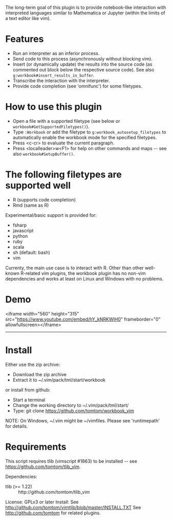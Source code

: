 The long-term goal of this plugin is to provide notebook-like interaction with 
interpreted languages similar to Mathematica or Jupyter (within the limits 
of a text editor like vim).

# Features

- Run an interpreter as an inferior process.
- Send code to this process (asynchronously without blocking vim).
- Insert (or dynamically update) the results into the source code (as 
  commented out block below the respective source code). See also 
  `g:workbook#insert_results_in_buffer`.
- Transcribe the interaction with the interpreter.
- Provide code completion (see 'omnifunc') for some filetypes.

# How to use this plugin

- Open a file with a supported filetype (see below or 
  `workbook#GetSupportedFiletypes()`).
- Type `:Workbook` or add the filetype to `g:workbook_autosetup_filetypes` to 
  automatically enable the workbook mode for the specified filetypes.
- Press \<c-cr> to evaluate the current paragraph.
- Press \<localleader>w\<F1> for help on other commands and maps -- see also 
  `workbook#SetupBuffer()`.

# The following filetypes are supported well

- R (supports code completion)
- Rmd (same as R)

Experimental/basic support is provided for:

- fsharp
- javascript
- python
- ruby
- scala
- sh (default: bash)
- vim

Currenty, the main use case is to interact with R. Other than other 
well-known R-related vim plugins, the workbook plugin has no non-vim 
dependencies and works at least on Linux and Windows with no problems.

# Demo

\<iframe width="560" height="315" src="https://www.youtube.com/embed/hY_kNRKWIH0" frameborder="0" allowfullscreen>\</iframe>


-----------------------------------------------------------------------

# Install

Either use the zip archive:

- Download the zip archive
- Extract it to ~/.vim/pack/tml/start/workbook

or install from github:

- Start a terminal
- Change the working directory to ~/.vim/pack/tml/start/
- Type: git clone https://github.com/tomtom/workbook_vim

NOTE: On Windows, ~/.vim might be ~/vimfiles. Please see 'runtimepath' for 
details.


# Requirements

This script requires tlib (vimscript #1863) to be installed -- see 
https://github.com/tomtom/tlib_vim.




Dependencies:
<dl>
<dt>tlib (>= 1.22)</dt><dd>http://github.com/tomtom/tlib_vim</dd>
</dl>

License: GPLv3 or later
Install: See http://github.com/tomtom/vimtlib/blob/master/INSTALL.TXT
See http://github.com/tomtom for related plugins.

